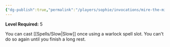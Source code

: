 ```yaml
---
{"dg-publish":true,"permalink":"/players/sophie/invocations/mire-the-mind/","noteIcon":""}
---
```


**Level Required:** 5  


You can cast [[Spells/Slow\|Slow]] once using a warlock spell slot. You can't do so again until you finish a long rest.